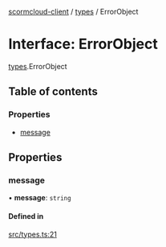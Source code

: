 [scormcloud-client](../README.md) / [types](../modules/types.md) / ErrorObject

# Interface: ErrorObject

[types](../modules/types.md).ErrorObject

## Table of contents

### Properties

- [message](types.ErrorObject.md#message)

## Properties

### message

• **message**: `string`

#### Defined in

[src/types.ts:21](https://github.com/distributhor/scormcloud-client/blob/49508a5/src/types.ts#L21)
